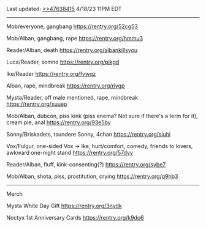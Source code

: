 Last updated: [>>47638415](https://warosu.org/vt/thread/47638394#p47638415)
4/18/23 11PM EDT
***
Mob/everyone, gangbang
https://rentry.org/52cg53

Mob/Alban, gangbang, rape
https://rentry.org/hmmu3

Reader/Alban, death
https://rentry.org/albankillsyou

Luca/Reader, somno
https://rentry.org/pikgd

Ike/Reader
https://rentry.org/fvwqz

Alban, rape, mindbreak
https://rentry.org/riygp

Mysta/Reader, off male mentioned, rape, mindbreak
https://rentry.org/xuuep

Mob/Alban, dubcon, piss kink (piss enema? Not sure if there's a term for it), cream pie, anal
https://rentry.org/93e5by

Sonny/Briskadets, tsundere Sonny, 4chan
https://rentry.org/siuhi

Vox/Fulgur, one-sided Vox -> Ike, hurt/comfort, comedy, friends to lovers, awkward one-night stand
https://rentry.org/57dyy

Reader/Alban, fluff, kink-consenting(?)
https://rentry.org/sybe7

Mob/Alban, shota, piss, prostitution, crying
https://rentry.org/q9hb3
***
Merch

Mysta White Day Gift
https://rentry.org/3nydk

Noctyx 1st Anniversary Cards
https://rentry.org/k9do6
